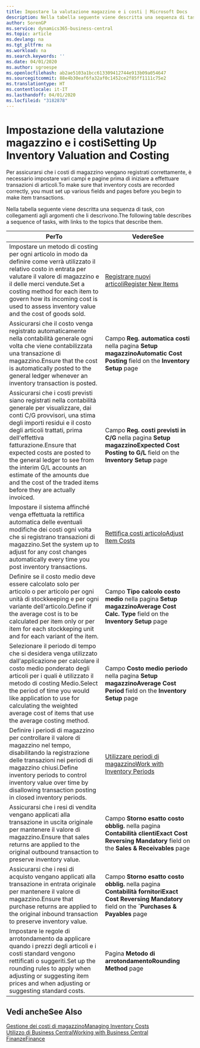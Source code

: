 ```yaml
---
title: Impostare la valutazione magazzino e i costi | Microsoft Docs
description: Nella tabella seguente viene descritta una sequenza di task, con collegamenti agli argomenti che li descrivono.
author: SorenGP
ms.service: dynamics365-business-central
ms.topic: article
ms.devlang: na
ms.tgt_pltfrm: na
ms.workload: na
ms.search.keywords: ''
ms.date: 04/01/2020
ms.author: sgroespe
ms.openlocfilehash: ab2ae5103a1bcc613309412744e913b09a054647
ms.sourcegitcommit: 88e4b30eaf6fa32af0c1452ce2f85ff1111c75e2
ms.translationtype: HT
ms.contentlocale: it-IT
ms.lasthandoff: 04/01/2020
ms.locfileid: "3182878"
---
```

# <a name="setting-up-inventory-valuation-and-costing"></a><span data-ttu-id="c7e52-103">Impostazione della valutazione magazzino e i costi</span><span class="sxs-lookup"><span data-stu-id="c7e52-103">Setting Up Inventory Valuation and Costing</span></span>
<span data-ttu-id="c7e52-104">Per assicurarsi che i costi di magazzino vengano registrati correttamente, è necessario impostare vari campi e pagine prima di iniziare a effettuare transazioni di articoli.</span><span class="sxs-lookup"><span data-stu-id="c7e52-104">To make sure that inventory costs are recorded correctly, you must set up various fields and pages before you begin to make item transactions.</span></span>

<span data-ttu-id="c7e52-105">Nella tabella seguente viene descritta una sequenza di task, con collegamenti agli argomenti che li descrivono.</span><span class="sxs-lookup"><span data-stu-id="c7e52-105">The following table describes a sequence of tasks, with links to the topics that describe them.</span></span>

|<span data-ttu-id="c7e52-106">**Per**</span><span class="sxs-lookup"><span data-stu-id="c7e52-106">**To**</span></span>|<span data-ttu-id="c7e52-107">**Vedere**</span><span class="sxs-lookup"><span data-stu-id="c7e52-107">**See**</span></span>|  
|------------|-------------|  
|<span data-ttu-id="c7e52-108">Impostare un metodo di costing per ogni articolo in modo da definire come verrà utilizzato il relativo costo in entrata per valutare il valore di magazzino e il delle merci vendute.</span><span class="sxs-lookup"><span data-stu-id="c7e52-108">Set a costing method for each item to govern how its incoming cost is used to assess inventory value and the cost of goods sold.</span></span>|[<span data-ttu-id="c7e52-109">Registrare nuovi articoli</span><span class="sxs-lookup"><span data-stu-id="c7e52-109">Register New Items</span></span>](inventory-how-register-new-items.md)|  
|<span data-ttu-id="c7e52-110">Assicurarsi che il costo venga registrato automaticamente nella contabilità generale ogni volta che viene contabilizzata una transazione di magazzino.</span><span class="sxs-lookup"><span data-stu-id="c7e52-110">Ensure that the cost is automatically posted to the general ledger whenever an inventory transaction is posted.</span></span>|<span data-ttu-id="c7e52-111">Campo **Reg. automatica costi** nella pagina **Setup magazzino**</span><span class="sxs-lookup"><span data-stu-id="c7e52-111">**Automatic Cost Posting** field on the **Inventory Setup** page</span></span>|  
|<span data-ttu-id="c7e52-112">Assicurarsi che i costi previsti siano registrati nella contabilità generale per visualizzare, dai conti C/G provvisori, una stima degli importi residui e il costo degli articoli trattati, prima dell'effettiva fatturazione.</span><span class="sxs-lookup"><span data-stu-id="c7e52-112">Ensure that expected costs are posted to the general ledger to see from the interim G/L accounts an estimate of the amounts due and the cost of the traded items before they are actually invoiced.</span></span>|<span data-ttu-id="c7e52-113">Campo **Reg. costi previsti in C/G** nella pagina **Setup magazzino**</span><span class="sxs-lookup"><span data-stu-id="c7e52-113">**Expected Cost Posting to G/L** field on the **Inventory Setup** page</span></span>|  
|<span data-ttu-id="c7e52-114">Impostare il sistema affinché venga effettuata la rettifica automatica delle eventuali modifiche dei costi ogni volta che si registrano transazioni di magazzino.</span><span class="sxs-lookup"><span data-stu-id="c7e52-114">Set the system up to adjust for any cost changes automatically every time you post inventory transactions.</span></span>|[<span data-ttu-id="c7e52-115">Rettifica costi articolo</span><span class="sxs-lookup"><span data-stu-id="c7e52-115">Adjust Item Costs</span></span>](inventory-how-adjust-item-costs.md)|  
|<span data-ttu-id="c7e52-116">Definire se il costo medio deve essere calcolato solo per articolo o per articolo per ogni unità di stockkeeping e per ogni variante dell'articolo.</span><span class="sxs-lookup"><span data-stu-id="c7e52-116">Define if the average cost is to be calculated per item only or per item for each stockkeping unit and for each variant of the item.</span></span>|<span data-ttu-id="c7e52-117">Campo **Tipo calcolo costo medio** nella pagina **Setup magazzino**</span><span class="sxs-lookup"><span data-stu-id="c7e52-117">**Average Cost Calc. Type** field on the **Inventory Setup** page</span></span>|  
|<span data-ttu-id="c7e52-118">Selezionare il periodo di tempo che si desidera venga utilizzato dall'applicazione per calcolare il costo medio ponderato degli articoli per i quali è utilizzato il metodo di costing Medio.</span><span class="sxs-lookup"><span data-stu-id="c7e52-118">Select the period of time you would like application to use for calculating the weighted average cost of items that use the average costing method.</span></span>|<span data-ttu-id="c7e52-119">Campo **Costo medio periodo** nella pagina **Setup magazzino**</span><span class="sxs-lookup"><span data-stu-id="c7e52-119">**Average Cost Period** field on the **Inventory Setup** page</span></span>|  
|<span data-ttu-id="c7e52-120">Definire i periodi di magazzino per controllare il valore di magazzino nel tempo, disabilitando la registrazione delle transazioni nei periodi di magazzino chiusi.</span><span class="sxs-lookup"><span data-stu-id="c7e52-120">Define inventory periods to control inventory value over time by disallowing transaction posting in closed inventory periods.</span></span>|[<span data-ttu-id="c7e52-121">Utilizzare periodi di magazzino</span><span class="sxs-lookup"><span data-stu-id="c7e52-121">Work with Inventory Periods</span></span>](finance-how-to-work-with-inventory-periods.md)|  
|<span data-ttu-id="c7e52-122">Assicurarsi che i resi di vendita vengano applicati alla transazione in uscita originale per mantenere il valore di magazzino.</span><span class="sxs-lookup"><span data-stu-id="c7e52-122">Ensure that sales returns are applied to the original outbound transaction to preserve inventory value.</span></span>|<span data-ttu-id="c7e52-123">Campo **Storno esatto costo obblig.** nella pagina **Contabilità clienti**</span><span class="sxs-lookup"><span data-stu-id="c7e52-123">**Exact Cost Reversing Mandatory** field on the **Sales & Receivables** page</span></span>|  
|<span data-ttu-id="c7e52-124">Assicurarsi che i resi di acquisto vengano applicati alla transazione in entrata originale per mantenere il valore di magazzino.</span><span class="sxs-lookup"><span data-stu-id="c7e52-124">Ensure that purchase returns are applied to the original inbound transaction to preserve inventory value.</span></span>|<span data-ttu-id="c7e52-125">Campo **Storno esatto costo obblig.** nella pagina **Contabilità fornitori**</span><span class="sxs-lookup"><span data-stu-id="c7e52-125">**Exact Cost Reversing Mandatory** field on the **´Purchases & Payables** page</span></span>|
|<span data-ttu-id="c7e52-126">Impostare le regole di arrotondamento da applicare quando i prezzi degli articoli e i costi standard vengono rettificati o suggeriti.</span><span class="sxs-lookup"><span data-stu-id="c7e52-126">Set up the rounding rules to apply when adjusting or suggesting item prices and when adjusting or suggesting standard costs.</span></span>|<span data-ttu-id="c7e52-127">Pagina **Metodo di arrotondamento**</span><span class="sxs-lookup"><span data-stu-id="c7e52-127">**Rounding Method** page</span></span>|  

## <a name="see-also"></a><span data-ttu-id="c7e52-128">Vedi anche</span><span class="sxs-lookup"><span data-stu-id="c7e52-128">See Also</span></span>  
[<span data-ttu-id="c7e52-129">Gestione dei costi di magazzino</span><span class="sxs-lookup"><span data-stu-id="c7e52-129">Managing Inventory Costs</span></span>](finance-manage-inventory-costs.md)  
[<span data-ttu-id="c7e52-130">Utilizzo di Business Central</span><span class="sxs-lookup"><span data-stu-id="c7e52-130">Working with Business Central</span></span>](ui-work-product.md)  
[<span data-ttu-id="c7e52-131">Finanze</span><span class="sxs-lookup"><span data-stu-id="c7e52-131">Finance</span></span>](finance.md)  
